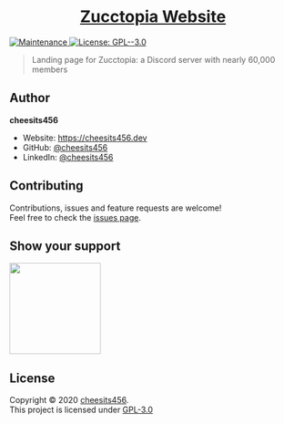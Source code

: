 <h1 align="center"><a href="https://zuccbot.xyz" target="_blank">Zucctopia Website</a></h1>
<p>
  <a href="https://github.com/zuccbot/zuccbot.github.io/graphs/commit-activity" target="_blank">
    <img alt="Maintenance" src="https://img.shields.io/badge/Maintained%3F-yes-green.svg" />
  </a>
  <a href="https://github.com/zuccbot/zuccbot.github.io/blob/master/LICENSE" target="_blank">
    <img alt="License: GPL--3.0" src="https://img.shields.io/github/license/zuccbot/zuccbot.github.io" />
  </a>
</p>

> Landing page for Zucctopia: a Discord server with nearly 60,000 members

## Author

**cheesits456**

* Website: https://cheesits456.dev
* GitHub: [@cheesits456](https://github.com/cheesits456)
* LinkedIn: [@cheesits456](https://linkedin.com/in/cheesits456)

## Contributing

Contributions, issues and feature requests are welcome!<br />Feel free to check the [issues page](https://github.com/zuccbot/zuccbot.github.io/issues). 

## Show your support

<a href="https://www.patreon.com/cheesits456">
  <img src="https://c5.patreon.com/external/logo/become_a_patron_button@2x.png" width="160">
</a>

## License

Copyright © 2020 [cheesits456](https://cheesits456.dev).<br />
This project is licensed under [GPL-3.0](https://github.com/zuccbot/zuccbot.github.io/master/LICENSE)
